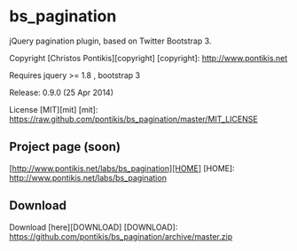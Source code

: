 bs_pagination
==============

jQuery pagination plugin, based on Twitter Bootstrap 3.

Copyright [Christos Pontikis][copyright]
[copyright]: http://www.pontikis.net

Requires jquery >= 1.8 , bootstrap 3

Release: 0.9.0 (25 Apr 2014)

License [MIT][mit]
[mit]: https://raw.github.com/pontikis/bs_pagination/master/MIT_LICENSE


Project page (soon)
-----------
[http://www.pontikis.net/labs/bs_pagination][HOME]
[HOME]: http://www.pontikis.net/labs/bs_pagination


Download
--------
Download [here][DOWNLOAD]
[DOWNLOAD]: https://github.com/pontikis/bs_pagination/archive/master.zip